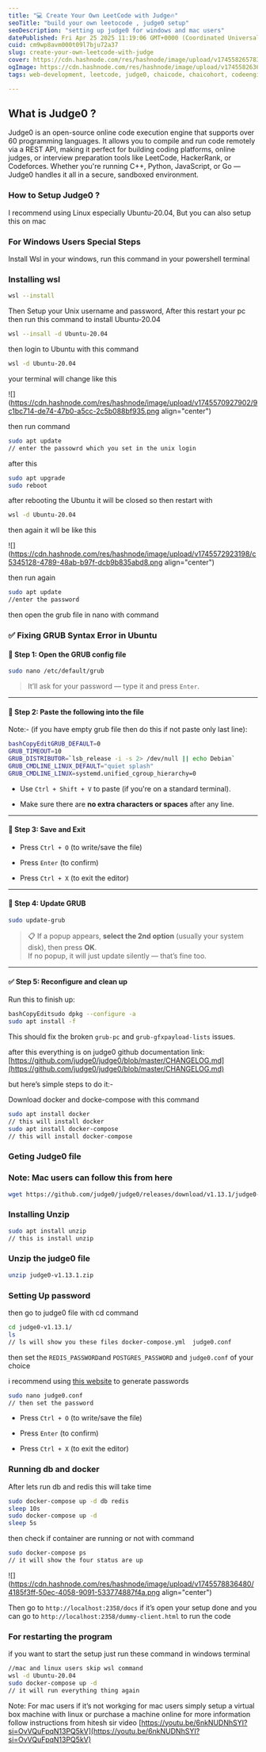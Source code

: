 ```yaml
---
title: "💻 Create Your Own LeetCode with Judge🔥"
seoTitle: "build your own leetocode , judge0 setup"
seoDescription: "setting up judge0 for windows and mac users"
datePublished: Fri Apr 25 2025 11:19:06 GMT+0000 (Coordinated Universal Time)
cuid: cm9wp8avm000t09l7bju72a37
slug: create-your-own-leetcode-with-judge
cover: https://cdn.hashnode.com/res/hashnode/image/upload/v1745582657835/810949ac-2ad3-4763-9277-d14656025769.png
ogImage: https://cdn.hashnode.com/res/hashnode/image/upload/v1745582636190/88962e46-6bfe-48bd-bc4c-560f1739e969.png
tags: web-development, leetcode, judge0, chaicode, chaicohort, codeengine, judge0setup, chaicodecohort

---
```


## **What is Judge0 ?**

Judge0 is an open-source online code execution engine that supports over 60 programming languages. It allows you to compile and run code remotely via a REST API, making it perfect for building coding platforms, online judges, or interview preparation tools like LeetCode, HackerRank, or Codeforces. Whether you're running C++, Python, JavaScript, or Go — Judge0 handles it all in a secure, sandboxed environment.

### How to Setup Judge0 ?

I recommend using Linux especially Ubuntu-20.04, But you can also setup this on mac

### For Windows Users Special Steps

Install Wsl in your windows, run this command in your powershell terminal

### Installing wsl

```bash
wsl --install
```

Then Setup your Unix username and password, After this restart your pc then run this command to install Ubuntu-20.04

```bash
wsl --insall -d Ubuntu-20.04
```

then login to Ubuntu with this command

```bash
wsl -d Ubuntu-20.04
```

your terminal will change like this

![](https://cdn.hashnode.com/res/hashnode/image/upload/v1745570927902/9c1bc714-de74-47b0-a5cc-2c5b088bf935.png align="center")

then run command

```bash
sudo apt update
// enter the passowrd which you set in the unix login
```

after this

```bash
sudo apt upgrade
sudo reboot
```

after rebooting the Ubuntu it will be closed so then restart with

```bash
wsl -d Ubuntu-20.04
```

then again it wll be like this

![](https://cdn.hashnode.com/res/hashnode/image/upload/v1745572923198/c5345128-4789-48ab-b97f-dcb9b835abd8.png align="center")

then run again

```bash
sudo apt update 
//enter the password
```

then open the grub file in nano with command

### ✅ Fixing GRUB Syntax Error in Ubuntu

#### 🔧 Step 1: Open the GRUB config file

```bash
sudo nano /etc/default/grub
```

> It’ll ask for your password — type it and press `Enter`.

---

#### 🧾 Step 2: Paste the following into the file

Note:- (if you have empty grub file then do this if not paste only last line):

```bash
bashCopyEditGRUB_DEFAULT=0
GRUB_TIMEOUT=10
GRUB_DISTRIBUTOR=`lsb_release -i -s 2> /dev/null || echo Debian`
GRUB_CMDLINE_LINUX_DEFAULT="quiet splash"
GRUB_CMDLINE_LINUX=systemd.unified_cgroup_hierarchy=0
```

* Use `Ctrl + Shift + V` to paste (if you're on a standard terminal).
    
* Make sure there are **no extra characters or spaces** after any line.
    

---

#### 💾 Step 3: Save and Exit

* Press `Ctrl + O` (to write/save the file)
    
* Press `Enter` (to confirm)
    
* Press `Ctrl + X` (to exit the editor)
    

---

#### 🔄 Step 4: Update GRUB

```bash
sudo update-grub
```

> 📋 If a popup appears, **select the 2nd option** (usually your system disk), then press **OK**.  
> If no popup, it will just update silently — that’s fine too.

---

#### ✅ Step 5: Reconfigure and clean up

Run this to finish up:

```bash
bashCopyEditsudo dpkg --configure -a
sudo apt install -f
```

This should fix the broken `grub-pc` and `grub-gfxpayload-lists` issues.

after this everything is on judge0 github documentation link: [https://github.com/judge0/judge0/blob/master/CHANGELOG.md](https://github.com/judge0/judge0/blob/master/CHANGELOG.md)

but here’s simple steps to do it:-

Download docker and docke-compose with this command

```bash
sudo apt install docker
// this will install docker
sudo apt install docker-compose
// this will install docker-compose
```

### Geting Judge0 file

### Note: Mac users can follow this from here

```bash
wget https://github.com/judge0/judge0/releases/download/v1.13.1/judge0-v1.13.1.zip
```

### Installing Unzip

```bash
sudo apt install unzip
// this is install unzip
```

### Unzip the judge0 file

```bash
unzip judge0-v1.13.1.zip
```

### Setting Up password

then go to judge0 file with cd command

```bash
cd judge0-v1.13.1/
ls 
// ls will show you these files docker-compose.yml  judge0.conf
```

then set the `REDIS_PASSWORD`and `POSTGRES_PASSWORD` and `judge0.conf` of your choice

i recommend using [this website](https://www.random.org/passwords/?num=1&len=32&format=plain&rnd=new) to generate passwords

```bash
sudo nano judge0.conf
// then set the password
```

* Press `Ctrl + O` (to write/save the file)
    
* Press `Enter` (to confirm)
    
* Press `Ctrl + X` (to exit the editor)
    

### Running db and docker

After lets run db and redis this will take time

```bash
sudo docker-compose up -d db redis
sleep 10s
sudo docker-compose up -d
sleep 5s
```

then check if container are running or not with command

```bash
sudo docker-compose ps
// it will show the four status are up
```

![](https://cdn.hashnode.com/res/hashnode/image/upload/v1745578836480/4185f3ff-50ec-4058-9091-533774887f4a.png align="center")

Then go to `http://localhost:2358/docs` if it’s open your setup done and you can go to `http://localhost:2358/dummy-client.html` to run the code

### For restarting the program

if you want to start the setup just run these command in windows terminal

```bash
//mac and linux users skip wsl command
wsl -d Ubuntu-20.04
sudo docker-compose up -d 
// it will run everything thing again
```

Note: For mac users if it’s not workging for mac users simply setup a virtual box machine with linux or purchase a machine online for more information follow instructions from hitesh sir video [https://youtu.be/6nkNUDNhSYI?si=OvVQuFpqN13PQ5kV](https://youtu.be/6nkNUDNhSYI?si=OvVQuFpqN13PQ5kV)